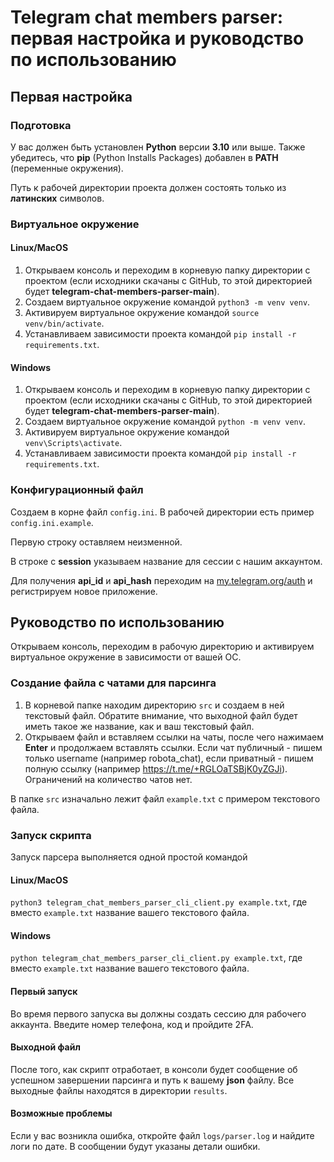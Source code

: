 # Telegram chat members parser: первая настройка и руководство по использованию

## Первая настройка

### Подготовка
У вас должен быть установлен **Python** версии **3.10** или выше. Также убедитесь, что **pip** (Python Installs Packages) добавлен в **PATH** (переменные окружения).

Путь к рабочей директории проекта должен состоять только из **латинских** символов.

### Виртуальное окружение
#### Linux/MacOS
1. Открываем консоль и переходим в корневую папку директории с проектом (если исходники скачаны с GitHub, то этой директорией будет **telegram-chat-members-parser-main**).
2. Создаем виртуальное окружение командой `python3 -m venv venv`.
3. Активируем виртуальное окружение командой `source venv/bin/activate`.
4. Устанавливаем зависимости проекта командой `pip install -r requirements.txt`.
#### Windows
1. Открываем консоль и переходим в корневую папку директории с проектом (если исходники скачаны с GitHub, то этой директорией будет **telegram-chat-members-parser-main**).
2. Создаем виртуальное окружение командой `python -m venv venv`.
3. Активируем виртуальное окружение командой `venv\Scripts\activate`.
4. Устанавливаем зависимости проекта командой `pip install -r requirements.txt`.

### Конфигурационный файл
Создаем в корне файл `config.ini`. В рабочей директории есть пример `config.ini.example`.

Первую строку оставляем неизменной.

В строке с **session** указываем название для сессии с нашим аккаунтом.

Для получения **api_id** и **api_hash** переходим на [my.telegram.org/auth](https://my.telegram.org/auth) и регистрируем новое приложение.

## Руководство по использованию
Открываем консоль, переходим в рабочую директорию и активируем виртуальное окружение в зависимости от вашей ОС.

### Создание файла с чатами для парсинга
1. В корневой папке находим директорию `src` и создаем в ней текстовый файл. Обратите внимание, что выходной файл будет иметь такое же название, как и ваш текстовый файл.
2. Открываем файл и вставляем ссылки на чаты, после чего нажимаем **Enter** и продолжаем вставлять ссылки. Если чат публичный - пишем только username (например robota_chat), если приватный - пишем полную ссылку (например https://t.me/+RGLOaTSBjK0yZGJi). Ограничений на количество чатов нет. 

В папке `src` изначально лежит файл `example.txt` с примером текстового файла.

### Запуск скрипта
Запуск парсера выполняется одной простой командой
#### Linux/MacOS
`python3 telegram_chat_members_parser_cli_client.py example.txt`, где вместо `example.txt` название вашего текстового файла.
#### Windows
`python telegram_chat_members_parser_cli_client.py example.txt`, где вместо `example.txt` название вашего текстового файла.
#### Первый запуск
Во время первого запуска вы должны создать сессию для рабочего аккаунта. Введите номер телефона, код и пройдите 2FA.
#### Выходной файл
После того, как скрипт отработает, в консоли будет сообщение об успешном завершении парсинга и путь к вашему **json** файлу. Все выходные файлы находятся в директории `results`.
#### Возможные проблемы
Если у вас возникла ошибка, откройте файл `logs/parser.log` и найдите логи по дате. В сообщении будут указаны детали ошибки.